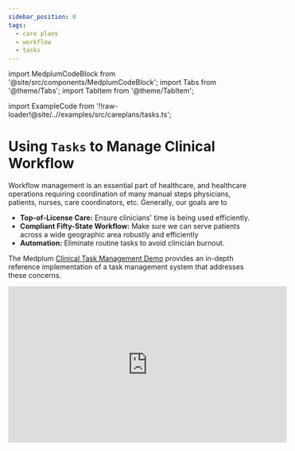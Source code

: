 ```yaml
---
sidebar_position: 0
tags:
  - care plans
  - workflow
  - tasks
---
```


import MedplumCodeBlock from '@site/src/components/MedplumCodeBlock';
import Tabs from '@theme/Tabs';
import TabItem from '@theme/TabItem';

import ExampleCode from '!!raw-loader!@site/..//examples/src/careplans/tasks.ts';

# Using `Tasks` to Manage Clinical Workflow

Workflow management is an essential part of healthcare, and healthcare operations requiring coordination of many manual steps physicians, patients, nurses, care coordinators, etc. Generally, our goals are to

- **Top-of-License Care:** Ensure clinicians' time is being used efficiently.
- **Compliant Fifty-State Workflow:** Make sure we can serve patients across a wide geographic area robustly and efficiently
- **Automation:** Eliminate routine tasks to avoid clinician burnout.


The Medplum [Clinical Task Management Demo](https://github.com/medplum/medplum-task-demo) provides an in-depth reference implementation of a task management system that addresses these concerns.

<div style={{textAlign: 'center'}}>
  <iframe width="560" height="315" src="https://www.youtube.com/embed/xQH27B8sP9o?start=0" title="YouTube video player" frameborder="0" allow="accelerometer; autoplay; clipboard-write; encrypted-media; gyroscope; picture-in-picture" allowfullscreen/>
</div>


## Introduction
While the majority of FHIR resources represent clinical data that is _operated on_, FHIR also defines a set of workflow resources that describe and track _work to be done._ This guide will discuss the usage of the [`Task`](/docs/api/fhir/resources/task) resource, which is the basic building-block resource used to implement care plans and track workflow progress.

For example, a [`Task`](/docs/api/fhir/resources/task) might represent the task of having a practitioner complete a [PHQ-9 questionnaire](https://www.apa.org/depression-guideline/patient-health-questionnaire.pdf) for a patient as part of their onboarding.

A common application is for organizations to build **task queue systems** to route tasks to the correct practitioner based on specialty, level of credential, and availability. The [Medplum Task Demo](https://github.com/medplum/medplum-task-demo) application provides a minimalist task queue that demonstrates task search, assignment, and status.

## Task type

The `Task.code` element is used to represent the task type, equivalent to the task title. This can either be different from task to task, or selected from a standard set of task types. Using the latter approach helps enable querying across all `Tasks` of the same type.

While using SNOMED or LOINC codes are preferred, many implementations simply use the `Task.code.text` element, as task types are often implementation-specific.

`Task.description` can be used to add additional descriptive text to the specific [`Task`](/docs/api/fhir/resources/task) instance.

**Example: **

```ts
{
  resourceType: 'Task',
  id: 'example-task',
  code: {
    text: 'Complete PHQ-9',
    coding: [{
      code: '715252007',
      system: 'http://snomed.info/sct'
    }]
  },
  description: "Patient to complete PHQ-9 depression screening",
  //...
}
```

## Task status

Designing status codes for tasks varies from implementation to implementation, and requires a good understanding of your operations.

[`Task`](/docs/api/fhir/resources/task) provides three fields: `status`, `businessStatus`, and `statusReason`.

`Task.status` maps to the FHIR task lifecycle shown below. It provides coarse-grained information about the activity state of a [`Task`](/docs/api/fhir/resources/task) and is most useful for day-to-day operations, as it allows for efficient queries on active, completed, and cancelled tasks. These queries will remain stable as your implementation scales. (**Note**: in the diagram below, the codes `requested`, `received`, `accepted`, and `rejected` only apply when `Tasks` are shared between systems. Most implementations will just use `ready` to indicate a `Task` can be actioned.)

![Task lifecyle](./task-state-machine.svg)

`Task.businessStatus` should map to your implementation's specific operational funnel. It provides fine-grained information to help customer service and operations teams troubleshoot tasks and monitor progress. It is also useful for analytics teams to compute conversion metrics between pipeline stages.

`Task.statusReason` describes _why_ the [`Task`](/docs/api/fhir/resources/task) has the current status, and is most commonly used when `status` is set to `"on-hold"` or `"cancelled"`. Using an orthogonal `statusReason` allows operations teams to efficiently query for all tasks at the same point in the funnel, while analytics teams can further break down by all the reasons they may be on hold.

## Task priority

`Task.priority` can be used to indicate the urgency of the task. This field uses a fixed set of codes that are borrowed from acute in-patient care settings.

| **Code**                                                                                       | **Definition**                                                                               |
| ---------------------------------------------------------------------------------------------- | -------------------------------------------------------------------------------------------- |
| [`routine`](https://hl7.org/fhir/R4/codesystem-request-priority.html#request-priority-routine) | The request has normal priority.                                                             |
| [`urgent`](https://hl7.org/fhir/R4/codesystem-request-priority.html#request-priority-urgent)   | The request should be actioned promptly - higher priority than `routine`.                    |
| [`asap`](https://hl7.org/fhir/R4/codesystem-request-priority.html#request-priority-asap)       | The request should be actioned as soon as possible - higher priority than `urgent`.          |
| [`stat`](https://hl7.org/fhir/R4/codesystem-request-priority.html#request-priority-stat)       | The request should be actioned immediately - highest possible priority (i.e., an emergency). |

While these terms might feel awkward in a digital health setting, Medplum recommends that implementations use these codes rather than create their own extensions in order to maintain interoperability with the ecosystem.

## Task assignment

`Task.for` indicates who _benefits_ from the task, and is most commonly the patient for whom care is being delivered.

`Task.owner` indicates the party responsible for _performing_ the task. This can be either:

- An individual: [`Practitioner`](/docs/api/fhir/resources/practitioner), [`PractitionerRole`](/docs/api/fhir/resources/practitionerrole), [`Patient`](/docs/api/fhir/resources/patient), [`RelatedPerson`](/docs/api/fhir/resources/relatedperson), or
- A group: [`Organization`](/docs/api/fhir/resources/organization), [`HealthcareService`](/docs/api/fhir/resources/healthcareservice), [`CareTeam`](/docs/api/fhir/resources/careteam)

You can search for all unassigned tasks using the [`:missing`](/docs/search/basic-search#missing) search modifier.

<Tabs groupId="language">
  <TabItem value="ts" label="Typescript">
    <MedplumCodeBlock language="ts" selectBlocks="searchMissingTs">
      {ExampleCode}
    </MedplumCodeBlock>
  </TabItem>
  <TabItem value="cli" label="CLI">
    <MedplumCodeBlock language="bash" selectBlocks="searchMissingCli">
      {ExampleCode}
    </MedplumCodeBlock>
  </TabItem>
  <TabItem value="curl" label="cURL">
    <MedplumCodeBlock language="bash" selectBlocks="searchMissingCurl">
      {ExampleCode}
    </MedplumCodeBlock>
  </TabItem>
</Tabs>

:::tip Assigning tasks to roles

A common pattern in telehealth practices is the assignment of tasks to all practitioners with a given role (e.g., clinical specialty, level of credential, etc.). `Task.performerType` is a searchable element that can be used to indicate which roles can/should perform this task.

It is a best practice to select these roles from a standard code system to promote interoperability. The [US Core Guidelines](/docs/fhir-datastore/understanding-uscdi-dataclasses) recommend using the [SNOMED Care Team Member Function](https://vsac.nlm.nih.gov/valueset/2.16.840.1.113762.1.4.1099.30/expansion) valueset for `performerType`.

In rare instances, SNOMED might not contain an appropriate code for a given role (e.g., Customer Service Representative). Medplum recommends using the [Standard Occupational Classification (SOC)](https://www.bls.gov/soc/) codes published by the Bureau of Labor Statistics.

The table below contains SNOMED codes for common roles used in digital healthcare. Use the [SNOMED online browser](https://browser.ihtsdotools.org/?perspective=full&conceptId1=223366009&edition=MAIN/2023-06-30&release=&languages=en) to search for additional codes.

| Name                       | SNOMED Code                                                                                                                                                    | SOC Code                                                  |
| -------------------------- | -------------------------------------------------------------------------------------------------------------------------------------------------------------- | --------------------------------------------------------- |
| Doctors                    | 158965000 ([Doctor](https://browser.ihtsdotools.org/?perspective=full&conceptId1=158965000&edition=MAIN/2023-03-31&release=&languages=en))                     | 29-1210 (Physicians)                                      |
| Nurse Practitioner         | 224571005 ([Nurse Practitioner](https://browser.ihtsdotools.org/?perspective=full&conceptId1=224571005&edition=MAIN/2023-03-31&release=&languages=en))         | 29-1171 (Nurse Practitioners)                             |
| Registered Nurse           | 224535009 ([Registered Nurse](https://browser.ihtsdotools.org/?perspective=full&conceptId1=224535009&edition=MAIN/2023-03-31&release=&languages=en))           | 29-1141 (Registered Nurses)                               |
| Care Coordinator           | 768820003 ([Care Coordinator](https://browser.ihtsdotools.org/?perspective=full&conceptId1=768820003&edition=MAIN/2023-03-31&release=&languages=en))           | 11-9111 (Medical and Health Services Managers)            |
| Care Team Coordinator      | 768821004 ([Care Team Coordinator](https://browser.ihtsdotools.org/?perspective=full&conceptId1=768821004&edition=MAIN/2023-03-31&release=&languages=en))      | 11-9111 (Medical and Health Services Managers)            |
| Medical Billing Specialist | 1251542004 ([Medical Coder](https://browser.ihtsdotools.org/?perspective=full&conceptId1=1251542004&edition=MAIN/2023-04-30&release=&languages=en))            | 29-2072 (Medical Records Specialists)                     |
| Quality Assurance          | 56542007 ([Medical record administrator](https://browser.ihtsdotools.org/?perspective=full&conceptId1=56542007&edition=MAIN/2023-04-30&release=&languages=en)) | 15-1253 (Software Quality Assurance Analysts and Testers) |
| Assistant                  | 449161006 ([Physician assistant](https://browser.ihtsdotools.org/?perspective=full&conceptId1=449161006&edition=MAIN/2023-03-31&release=&languages=en))        | 29-1071 (Physician Assistants)                            |

Below is an example of a `Task.performerType` [CodeableConcept](/docs/fhir-basics#standardizing-data-codeable-concepts) using both SNOMED and SOC systems.

```ts
{
  resourceType: 'Task',
  // ...
  performerType: [
    {
      text:'Medical Billing Specialist',
      coding:[
        // Snomed
        {
          code:'1251542004',
          system: 'http://snomed.info/sct',
          display: 'Medical Coder'
        },
        // US SOC
        {
          code:"29-2072"
          system: "https://www.bls.gov/soc"
        }
      ],
    }
  ]
}
```

:::

## Task focus

The `Task.focus` element tracks the FHIR resource being _operated on_ by this task, known as the "focal resource". See the [Examples](#examples) section below for examples of focal resources in common scenarios.

Well maintained `Task.focus` elements are critical for data hygiene and streamlining operations and analytics . Ensuring that every [`Task`](/docs/api/fhir/resources/task) has a populated `focus` reference will make it easier to find all touchpoints for a given clinical resource, spot operational bottlenecks, and calculate turnaround-times, conversions, and care quality metrics as your implementation scales.

## Task start / due dates

The `Task.restriction.period` field describes the time period over which the [`Task`](/docs/api/fhir/resources/task) should be fulfilled, with `Task.restriction.period.end` representing the _due date_, and `Task.restriction.period.start` representing the (potentially optional) start date.

## Task completion times

The `Task.executionPeriod` field describes the time period over which the [`Task`](/docs/api/fhir/resources/task) was actually actioned. Properly populating this field makes it easier to identify stalled tasks and compute turnaround-time metrics.

`Task.executionPeriod.start` is used to store the start time of the _first action_ taken against this task.

`Task.executionPeriod.end` is used to mark the completion time of the _final action_ taken against this task.

## Task comments

`Task.note` can be used to capture narrative text that is not represented elsewhere in the resource.

The most common use for this field is to record comments from the task assignee as they work on the task. When used this way, it is a best practice to include the `author` and `time` fields in the [`Annotation`](/docs/api/fhir/datatypes/annotation).

## Subtasks

`Tasks` can be organized into a hierarchical structure to create subtasks. To represent this hierarchy, subtasks should reference their parent using the using the `Task.partOf` element. `Task.partOf` is a searchable field that can be used to query all sub-tasks of a given task, and can be combined with the [`_revinclude`](/docs/search/includes#_include-and-_revinclude) and [`:iterate`](/docs/search/includes#iterate-modifier) directives to query the entire [`Task`](/docs/api/fhir/resources/task) tree.

:::caution

While task hierarchy functionality is powerful, it can be complex to maintain and operationalize. Medplum recommends that most implementations start with a single-level [`Task`](/docs/api/fhir/resources/task) hierarchy and gradually add depth over time.

:::

## Examples

| Use Case                                        | Task Owner                    | Focal Resource       | Example `businessStatuses`                                                                                                                                                                         | Additional Info                                                  |
| ----------------------------------------------- | ----------------------------- | -------------------- | -------------------------------------------------------------------------------------------------------------------------------------------------------------------------------------------------- | ---------------------------------------------------------------- |
| Complete patient intake questionnaire           | New Patient. Care Coordinator | `Questionnaire`      | <ol><li>Questionnaire sent to patient</li><li>First reminder sent</li><li>Second reminder sent</li><li>Questionnaire completed by patient</li><li>Responses reviewed by care coordinator</li></ol> | Use `Task.output` to reference resulting `QuestionnaireResponse` |
| Review lab report                               | Physician                     | `DiagnosticReport`   | <ol><li>Report Available</li><li>Assigned to physician</li><li>Reviewed by physician</li><li>Discussed with patient</li></ol>                                                                      |                                                                  |
| Verify patient identity (e.g. driver's license) | Patient. Care Coordinator     | `DocumentReference`  | <ol><li>Identification document requested</li><li>Documentation received</li><li>Documentation received</li><li>Documentation verified</li></ol>                                                   |                                                                  |
| Complete encounter notes                        | Physician                     | `ClinicalImpression` | <ol><li>Encounter complete. Physician note required</li><li>Note drafted</li> <li>Note finalized</li></ol>                                                                                         | Use `Task.encounter` to reference the original encounter         |

## See Also

- The [FHIR Workflow Specification](http://hl7.org/fhir/R4/workflow.html)
- [Medplum Task Demo](https://github.com/medplum/medplum-task-demo)
- [Blog Post: Task Management Apps](/blog/task-management-apps#dashboards)
- [Charting Data Model](/docs/charting#encounter-charting)
